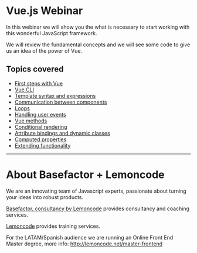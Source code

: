 # Vue.js Webinar

In this webinar we will show you the what is necessary to start working with this wonderful JavaScript framework.

We will review the fundamental concepts and we will see some code to give us an idea of the power of Vue.

## Topics covered

- [First steps with Vue](01_first_steps/README.md)
- [Vue CLI](02_vue_cli/README.md)
- [Template syntax and expressions](03_template_syntax/README.md)
- [Communication between components](04_communication/README.md)
- [Loops](05_loops/README.md)
- [Handling user events](06_event_handler/README.md)
- [Vue methods](07_methods/README.md)
- [Conditional rendering](08_conditional_rendering/README.md)
- [Attribute bindings and dynamic classes](09_attribute_classes/README.md)
- [Computed properties](10_computed_properties/README.md)
- [Extending functionality](11_extending_functionality/README.md)

---

# About Basefactor + Lemoncode

We are an innovating team of Javascript experts, passionate about turning your ideas into robust products.

[Basefactor, consultancy by Lemoncode](http://www.basefactor.com) provides consultancy and coaching services.

[Lemoncode](http://lemoncode.net/services/en/#en-home) provides training services.

For the LATAM/Spanish audience we are running an Online Front End Master degree, more info: http://lemoncode.net/master-frontend

